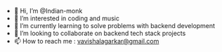 - 👋 Hi, I’m @Indian-monk
- 👀 I’m interested in coding and music
- 🌱 I’m currently learning to solve problems with backend development 
- 💞️ I’m looking to collaborate on backend tech stack projects 
- 📫 How to reach me : vavishalagarkar@gmail.com

<!---
Indian-monk/Indian-monk is a ✨ special ✨ repository because its `README.md` (this file) appears on your GitHub profile.
You can click the Preview link to take a look at your changes.
--->
